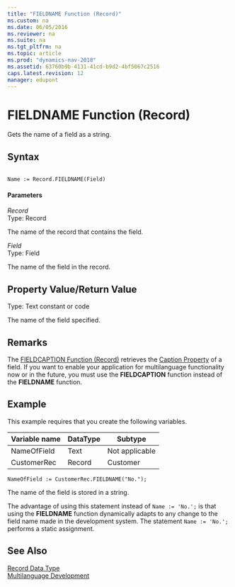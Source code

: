 ```yaml
---
title: "FIELDNAME Function (Record)"
ms.custom: na
ms.date: 06/05/2016
ms.reviewer: na
ms.suite: na
ms.tgt_pltfrm: na
ms.topic: article
ms.prod: "dynamics-nav-2018"
ms.assetid: 63760b9b-4131-41cd-b9d2-4bf5867c2516
caps.latest.revision: 12
manager: edupont
---
```

# FIELDNAME Function (Record)
Gets the name of a field as a string.  

## Syntax  

```  

Name := Record.FIELDNAME(Field)  
```  

#### Parameters  
 *Record*  
 Type: Record  

 The name of the record that contains the field.  

 *Field*  
 Type: Field  

 The name of the field in the record.  

## Property Value/Return Value  
 Type: Text constant or code  

 The name of the field specified.  

## Remarks  
 The [FIELDCAPTION Function \(Record\)](FIELDCAPTION-Function--Record-.md) retrieves the [Caption Property](Caption-Property.md) of a field. If you want to enable your application for multilanguage functionality now or in the future, you must use the **FIELDCAPTION** function instead of the **FIELDNAME** function.  

## Example  
 This example requires that you create the following variables.  

|Variable name|DataType|Subtype|  
|-------------------|--------------|-------------|  
|NameOfField|Text|Not applicable|  
|CustomerRec|Record|Customer|  

```  
NameOfField := CustomerRec.FIELDNAME("No.");  
```  

 The name of the field is stored in a string.  

 The advantage of using this statement instead of `Name := 'No.';` is that using the **FIELDNAME** function dynamically adapts to any change to the field name made in the development system. The statement `Name := 'No.';` performs a static assignment.  

## See Also  
 [Record Data Type](Record-Data-Type.md)   
 [Multilanguage Development](Multilanguage-Development.md)
